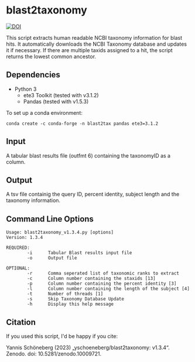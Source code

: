 # blast2taxonomy
[![DOI](https://zenodo.org/badge/597052423.svg)](https://zenodo.org/doi/10.5281/zenodo.10009721)

This script extracts human readable NCBI taxonomy information for blast hits. It automatically downloads the NCBI Taxonomy database and updates it if necessary. If there are multiple taxids assigned to a hit, the script returns the lowest common ancestor.

## Dependencies
- Python 3
  - ete3 Toolkit (tested with v3.1.2)
  - Pandas (tested with v1.5.3)
 
To set up a conda environment:
```
conda create -c conda-forge -n blast2tax pandas ete3=3.1.2
```
## Input
A tabular blast results file (outfmt 6) containing the taxonomyID as a column.
## Output
A tsv file containig the query ID, percent identity, subject length and the taxonomy information.
## Command Line Options
```
Usage: blast2taxonomy_v1.3.4.py [options]
Version: 1.3.4

REQUIRED:
        -i      Tabular Blast results input file
        -o      Output file

OPTIONAL:
        -r      Comma seperated list of taxonomic ranks to extract
        -c      Column number containing the staxids [13]
        -p      Column number containing the percent identity [3]
        -l      Column number containing the length of the subject [4]
        -t      Number of threads [1]
        -s      Skip Taxonomy Database Update
        -h      Display this help message
```
## Citation
If you used this script, I'd be happy if you cite:

Yannis Schöneberg (2023) „yschoeneberg/blast2taxonomy: v1.3.4“. Zenodo. doi: 10.5281/zenodo.10009721.
